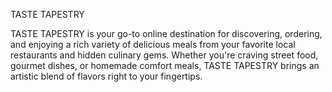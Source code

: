 TASTE TAPESTRY

TASTE TAPESTRY is your go-to online destination for discovering, ordering, and enjoying a rich variety of delicious meals from your favorite local restaurants and hidden culinary gems. Whether you're craving street food, gourmet dishes, or homemade comfort meals, TASTE TAPESTRY brings an artistic blend of flavors right to your fingertips.
